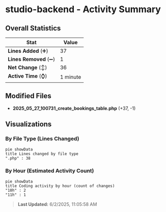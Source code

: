 # studio-backend - Activity Summary 

## Overall Statistics

| Stat                   | Value                                                             |
| ---------------------- | ----------------------------------------------------------------- |
| **Lines Added** (➕)   | 37                                          |
| **Lines Removed** (➖) | 1                                        |
| **Net Change** (↕)    | 36                |
| **Active Time** (⌚)   | 1 minute |


## Modified Files
- **2025_05_27_100731_create_bookings_table.php** (+37, -1)

## Visualizations

### By File Type (Lines Changed)

```mermaid
pie showData
title Lines changed by file type
".php" : 38
```

### By Hour (Estimated Activity Count)

```mermaid
pie showData
title Coding activity by hour (count of changes)
"10h" : 2
"11h" : 1
```


> **Last Updated:** 6/2/2025, 11:05:58 AM